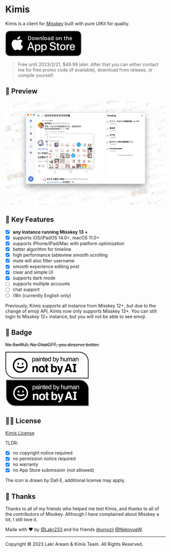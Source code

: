 # Kimis

Kimis is a client for [Misskey](https://github.com/misskey-dev/misskey) built with pure UIKit for quality.

[![App Store Icon](./Resource/Assets/Download_on_the_App_Store_Badge_US-UK_RGB_blk_092917.svg)](https://apps.apple.com/app/kimis-a-client-for-misskey/id1667275125)

> Free until 2023/2/21, $49.99 later. After that you can either contact me for free promo code (if available), download from release, or compile yourself.

## 👀 Preview

![Preview](./Resource/Assets/Screenshot.png)

## 🌟 Key Features

- [x] **any instance running Misskey 13 +**
- [x] supports iOS/iPadOS 14.0+, macOS 11.0+
- [x] supports iPhone/iPad/Mac with platform optimization
- [x] better algorithm for timeline
- [x] high performance tableview smooth scrolling
- [x] mute will also filter username
- [x] smooth experience editing post
- [x] clear and simple UI
- [x] supports dark mode
- [ ] supports multiple accounts
- [ ] chat support
- [ ] i18n (currently English only)

Previously, Kimis supports all instance from Misskey 12+, but due to the change of emoji API, Kimis now only supports Misskey 13+. You can still login to Misskey 12+ instance, but you will not be able to see emoji.

## 🤪 Badge

~~No SwiftUI, No ChatGPT, you deserve better.~~

![Not By AI](./Resource/Assets/painted-by-human-not-by-ai-white.svg)
![Not By AI](./Resource/Assets/painted-by-human-not-by-ai-black.svg)

## 🧑‍⚖️ License

[Kimis License](./LICENSE) 

TLDR:

- [x] no copyright notice required
- [x] no permission notice required
- [x] no warranty
- [x] no App Store submission (not allowed)

The icon is drawn by Dall·E, additional license may apply.

## 🥰 Thanks

Thanks to all of my friends who helped me test Kimis, and thanks to all of the contributors of Misskey. Although I have complained about Misskey a lot, I still love it.

Made with ❤️ by [@Lakr233](https://twitter.com/@Lakr233) and his friends [@unixzii](https://twitter.com/@unixzii) [@NekoyueW](https://twitter.com/@NekoyueW).


---

Copyright © 2023 Lakr Aream & Kimis Team. All Rights Reserved.
